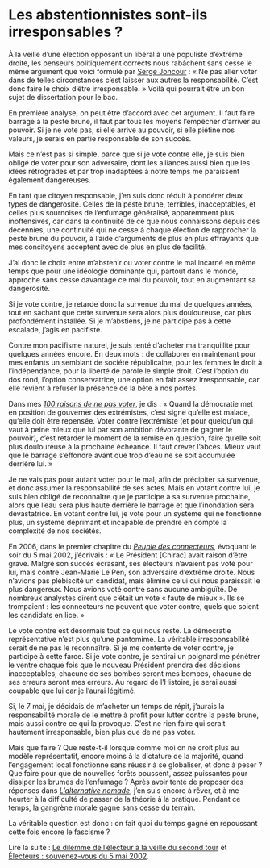 # Les abstentionnistes sont-ils irresponsables ?

À la veille d’une élection opposant un libéral à une populiste d’extrême droite, les penseurs politiquement corrects nous rabâchent sans cesse le même argument que voici formulé par [Serge Joncour](https://twitter.com/sergeJONCOUR/status/856641650730381312) : « Ne pas aller voter dans de telles circonstances c’est laisser aux autres la responsabilité. C’est donc faire le choix d’être irresponsable. » Voilà qui pourrait être un bon sujet de dissertation pour le bac.<span id="more-45264"></span>

En première analyse, on peut être d’accord avec cet argument. Il faut faire barrage à la peste brune, il faut par tous les moyens l’empêcher d’arriver au pouvoir. Si je ne vote pas, si elle arrive au pouvoir, si elle piétine nos valeurs, je serais en partie responsable de son succès.

Mais ce n’est pas si simple, parce que si je vote contre elle, je suis bien obligé de voter pour son adversaire, dont les alliances aussi bien que les idées rétrogrades et par trop inadaptées à notre temps me paraissent également dangereuses.

En tant que citoyen responsable, j’en suis donc réduit à pondérer deux types de dangerosité. Celles de la peste brune, terribles, inacceptables, et celles plus sournoises de l’enfumage généralisé, apparemment plus inoffensives, car dans la continuité de ce que nous connaissons depuis des décennies, une continuité qui ne cesse à chaque élection de rapprocher la peste brune du pouvoir, à l’aide d’arguments de plus en plus effrayants que mes concitoyens acceptent avec de plus en plus de facilité.

J’ai donc le choix entre m’abstenir ou voter contre le mal incarné en même temps que pour une idéologie dominante qui, partout dans le monde, approche sans cesse davantage ce mal du pouvoir, tout en augmentant sa dangerosité.

Si je vote contre, je retarde donc la survenue du mal de quelques années, tout en sachant que cette survenue sera alors plus douloureuse, car plus profondément installée. Si je m’abstiens, je ne participe pas à cette escalade, j’agis en pacifiste.

Contre mon pacifisme naturel, je suis tenté d’acheter ma tranquillité pour quelques années encore. En deux mots : de collaborer en maintenant pour mes enfants un semblant de société républicaine, pour les femmes le droit à l’indépendance, pour la liberté de parole le simple droit. C’est l’option du dos rond, l’option conservatrice, une option en fait assez irresponsable, car elle revient à refuser la présence de la bête à nos portes.

Dans mes [*100 raisons de ne pas voter*](https://tcrouzet.com/101-raisons-de-ne-pas-voter/), je dis : « Quand la démocratie met en position de gouverner des extrémistes, c’est signe qu’elle est malade, qu’elle doit être repensée. Voter contre l’extrémiste (et pour quelqu’un qui vaut à peine mieux que lui par son ambition dévorante de gagner le pouvoir), c’est retarder le moment de la remise en question, faire qu’elle soit plus douloureuse à la prochaine échéance. Il faut crever l’abcès. Mieux vaut que le barrage s’effondre avant que trop d’eau ne se soit accumulée derrière lui. »

Je ne vais pas pour autant voter pour le mal, afin de précipiter sa survenue, et donc assumer la responsabilité de ses actes. Mais en votant contre lui, je suis bien obligé de reconnaître que je participe à sa survenue prochaine, alors que l’eau sera plus haute derrière le barrage et que l’inondation sera dévastatrice. En votant contre lui, je vote pour un système qui ne fonctionne plus, un système déprimant et incapable de prendre en compte la complexité de nos sociétés.

En 2006, dans le premier chapitre du [*Peuple des connecteurs*](https://tcrouzet.com/le-peuple-des-connecteurs/), évoquant le soir du 5 mai 2002, j’écrivais : « Le Président \[Chirac\] avait raison d’être grave. Malgré son succès écrasant, ses électeurs n’avaient pas voté pour lui, mais contre Jean-Marie Le Pen, son adversaire d’extrême droite. Nous n’avions pas plébiscité un candidat, mais éliminé celui qui nous paraissait le plus dangereux. Nous avions voté contre sans aucune ambiguïté. De nombreux analystes dirent que c’était un vote « faute de mieux ». Ils se trompaient : les connecteurs ne peuvent que voter contre, quels que soient les candidats en lice. »

Le vote contre est désormais tout ce qui nous reste. La démocratie représentative n’est plus qu’une pantomime. La véritable irresponsabilité serait de ne pas le reconnaître. Si je me contente de voter contre, je participe à cette farce. Si je vote contre, je sentirai un poignard me pénétrer le ventre chaque fois que le nouveau Président prendra des décisions inacceptables, chacune de ses bombes seront mes bombes, chacune de ses erreurs seront mes erreurs. Au regard de l’Histoire, je serai aussi coupable que lui car je l’aurai légitimé.

Si, le 7 mai, je décidais de m’acheter un temps de répit, j’aurais la responsabilité morale de le mettre à profit pour lutter contre la peste brune, mais aussi contre ce qui la provoque. C’est ne rien faire qui serait hautement irresponsable, bien plus que de ne pas voter.

Mais que faire ? Que reste-t-il lorsque comme moi on ne croit plus au modèle représentatif, encore moins à la dictature de la majorité, quand l’engagement local fonctionne sans réussir à se globaliser, et donc à peser ? Que faire pour que de nouvelles forêts poussent, assez puissantes pour dissiper les brumes de l’enfumage ? Après avoir tenté de proposer des réponses dans [*L’alternative nomade*](https://tcrouzet.com/alternative-nomade/), j’en suis encore à rêver, et à me heurter à la difficulté de passer de la théorie à la pratique. Pendant ce temps, la gangrène morale gagne sans cesse du terrain.

La véritable question est donc : on fait quoi du temps gagné en repoussant cette fois encore le fascisme ?

Lire la suite : [Le dilemme de l’électeur à la veille du second tour](https://tcrouzet.com/2017/04/26/le-dilemme-de-lelecteur-a-la-veille-du-second-tour/) et [Électeurs : souvenez-vous du 5 mai 2002](https://tcrouzet.com/2017/04/28/electeurs-souvenez-vous-du-5-mai-2002/).